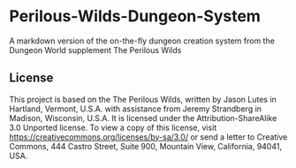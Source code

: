 # Perilous-Wilds-Dungeon-System
A markdown version of the on-the-fly dungeon creation system from the Dungeon World supplement The Perilous Wilds

## License
This project is based on the The Perilous Wilds, written by Jason Lutes in Hartland, Vermont, U.S.A. with assistance from Jeremy Strandberg in Madison, Wisconsin, U.S.A. It is licensed under the Attribution-ShareAlike 3.0 Unported license. To view a copy of this license, visit <https://creativecommons.org/licenses/by-sa/3.0/> or send a letter to Creative Commons, 444 Castro Street, Suite 900, Mountain View, California, 94041, USA.
